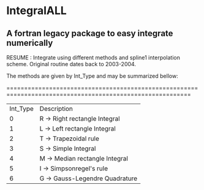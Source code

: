 # IntegralALL
##  A fortran legacy package to easy integrate numerically

RESUME : Integrate using different methods and spline1 interpolation  scheme. Original routine dates back to 2003-2004.

The methods are given by Int_Type and may be summarized bellow:


<table>
<tr>=====================================================</tr>
<tr><td>Int_Type</td><td>Description</td></tr>
<tr><td>0<td>R -> Right rectangle Integral  </td></tr>
<tr><td>1<td>L -> Left rectangle Integral   </td></tr>
<tr><td>2<td>T -> Trapezoidal rule          </td></tr>
<tr><td>3<td>S -> Simple Integral           </td></tr>
<tr><td>4<td>M -> Median rectangle Integral </td></tr>
<tr><td>5<td>I -> Simpsonregel's rule       </td></tr>
<tr><td>6<td>G -> Gauss-Legendre Quadrature </td></tr>
<tr>=====================================================</tr>
</table>

